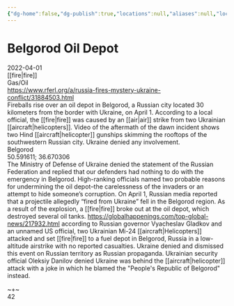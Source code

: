 ```yaml
---
{"dg-home":false,"dg-publish":true,"locations":null,"aliases":null,"location":null,"title":"Belgorod Oil Depot","tag":null,"date":null,"permalink":"/belgorod-oil-depot/","dgHomeLink":true,"dgPassFrontmatter":true}
---
```



# Belgorod Oil Depot

2022-04-01  
[[fire|fire]]  
Gas/Oil  
https://www.rferl.org/a/russia-fires-mystery-ukraine-conflict/31884503.html  
Fireballs rise over an oil depot in Belgorod, a Russian city located 30 kilometers from the border with Ukraine, on April 1. According to a local official, the [[fire|fire]] was caused by an [[air|air]] strike from two Ukrainian [[aircraft|helicopters]]. Video of the aftermath of the dawn incident shows two Hind [[aircraft|helicopter]] gunships skimming the rooftops of the southwestern Russian city. Ukraine denied any involvement.  
Belgorod  
50.591611; 36.670306  
The Ministry of Defense of Ukraine denied the statement of the Russian Federation and replied that our defenders had nothing to do with the emergency in Belgorod. High-ranking officials named two probable reasons for undermining the oil depot–the carelessness of the invaders or an attempt to hide someone’s corruption. On April 1, Russian media reported that a projectile allegedly “fired from Ukraine” fell in the Belgorod region. As a result of the explosion, a [[fire|fire]] broke out at the oil depot, which destroyed several oil tanks. https://globalhappenings.com/top-global-news/217932.html according to Russian governor Vyacheslav Gladkov and an unnamed US official, two Ukrainian Mi-24 [[aircraft|Helicopters]] attacked and set [[fire|fire]] to a fuel depot in Belgorod, Russia in a low-altitude airstrike with no reported casualties. Ukraine denied and dismissed this event on Russian territory as Russian propaganda. Ukrainian security official Oleksiy Danilov denied Ukraine was behind the [[aircraft|helicopter]] attack with a joke in which he blamed the "People's Republic of Belgorod" instead.

~+~  
42
